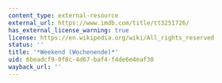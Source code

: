 ```yaml
---
content_type: external-resource
external_url: https://www.imdb.com/title/tt3251726/
has_external_license_warning: true
license: https://en.wikipedia.org/wiki/All_rights_reserved
status: ''
title: '*Weekend (Wochenende)*'
uid: 6beadcf9-0f8c-4d67-baf4-f4de6e4eaf30
wayback_url: ''
---
```

